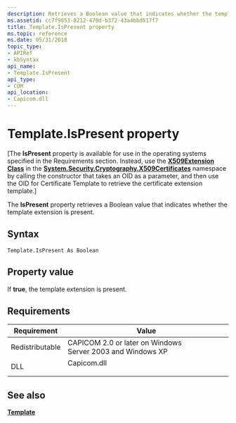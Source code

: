 ```yaml
---
description: Retrieves a Boolean value that indicates whether the template extension is present.
ms.assetid: cc7f9853-8212-470d-b372-43a4bbd517f7
title: Template.IsPresent property
ms.topic: reference
ms.date: 05/31/2018
topic_type:
- APIRef
- kbSyntax
api_name:
- Template.IsPresent
api_type:
- COM
api_location:
- Capicom.dll
---
```


# Template.IsPresent property

\[The **IsPresent** property is available for use in the operating systems specified in the Requirements section. Instead, use the [**X509Extension Class**](/dotnet/api/system.security.cryptography.x509certificates.x509extension?view=netcore-3.1) in the [**System.Security.Cryptography.X509Certificates**](/dotnet/api/system.security.cryptography.x509certificates.publickey.-ctor?view=netcore-3.1) namespace by calling the constructor that takes an OID as a parameter, and then use the OID for Certificate Template to retrieve the certificate extension template.\]

The **IsPresent** property retrieves a Boolean value that indicates whether the template extension is present.

## Syntax


```VB
Template.IsPresent As Boolean
```



## Property value

If **true**, the template extension is present.

## Requirements



| Requirement | Value |
|----------------------------|----------------------------------------------------------------------------------------|
| Redistributable<br/> | CAPICOM 2.0 or later on Windows Server 2003 and Windows XP<br/>                  |
| DLL<br/>             | <dl> <dt>Capicom.dll</dt> </dl> |



## See also

<dl> <dt>

[**Template**](template.md)
</dt> </dl>

 

 
